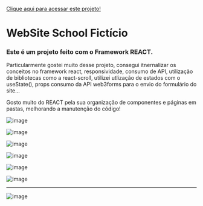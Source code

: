 <a href="">Clique aqui para acessar este projeto!</a>

<h1>WebSite School Fictício</h1>

<h3>Este é um projeto feito com o Framework REACT.</h3>

<p>Particularmente gostei muito desse projeto, consegui itnernalizar os conceitos no framework react, responsividade, consumo de API, utilização de bibliotecas como a react-scroll, utilizei utlização de estados com o useState(), props consumo da API web3forms para o envio do formulário do site...</p>
<p>Gosto muito do REACT pela sua organização de componentes e páginas em pastas, melhorando a manutenção do código!</p>


![image](https://github.com/DevGustavoGantois/WebSite_School_REACT/assets/123424700/3346e0cf-9590-431b-85fb-710c12c0758a)


![image](https://github.com/DevGustavoGantois/WebSite_School_REACT/assets/123424700/da835131-572b-45e3-bcaf-8881d02e92d1)


![image](https://github.com/DevGustavoGantois/WebSite_School_REACT/assets/123424700/299721c7-3361-4e8e-b944-82f37f084199)



![image](https://github.com/DevGustavoGantois/WebSite_School_REACT/assets/123424700/686f7683-74c0-41a0-8fe6-e50897f48e44)


![image](https://github.com/DevGustavoGantois/WebSite_School_REACT/assets/123424700/e0cdf6a8-9e64-4b4e-85aa-6158b4867eee)



![image](https://github.com/DevGustavoGantois/WebSite_School_REACT/assets/123424700/040747ca-5432-4de2-a747-596b794760a0)

--------------------------------------------------------------------------------------------------------------------

<p><Este projeto também está responsivo para dispositívos mobile, tablets, celulares...</p>


![image](https://github.com/DevGustavoGantois/WebSite_School_REACT/assets/123424700/f7240fb8-6358-48ae-9a3f-74b90aeb7fd1)

